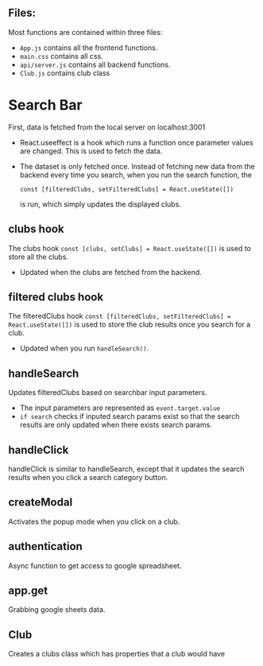 ## Files:

Most functions are contained within three files:

- `App.js` contains all the frontend functions.
- `main.css` contains all css.
- `api/server.js` contains all backend functions.
- `Club.js` contains club class

# Search Bar
First, data is fetched from the local server on localhost:3001
- React.useeffect is a hook which runs a function once parameter values are changed. This is used to fetch the data. 
- The dataset is only fetched once. Instead of fetching new data from the backend every time you search, when you run the search function, the 

    `const [filteredClubs, setFilteredClubs] = React.useState([])` 

    is run, which simply updates the displayed clubs.

## clubs hook
The clubs hook `const [clubs, setClubs] = React.useState([])` is used to store all the clubs.
- Updated when the clubs are fetched from the backend.
## filtered clubs hook
The filteredClubs hook `const [filteredClubs, setFilteredClubs] = React.useState([])` is used to store the club results once you search for a club.
- Updated when you run `handleSearch()`.

## handleSearch
Updates filteredClubs based on searchbar input parameters.
- The input parameters are represented as `event.target.value`
- `if search` checks if inputed search params exist so that the search results are only updated when there exists search params.

## handleClick
handleClick is similar to handleSearch, except that it updates the search results when you click a search category button.

## createModal
Activates the popup mode when you click on a club.

## authentication
Async function to get access to google spreadsheet.

## app.get
Grabbing google sheets data.

## Club
Creates a clubs class which has properties that a club would have




